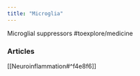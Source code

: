 ```yaml
---
title: "Microglia"
---
```


Microglial suppressors #toexplore/medicine 

### Articles
[[Neuroinflammation#^f4e8f6]]
